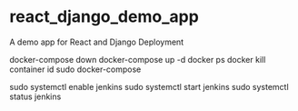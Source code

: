 # react_django_demo_app
A demo app for React and Django Deployment




docker-compose down
docker-compose up -d
docker ps
docker kill container id
sudo docker-compose 

sudo systemctl enable jenkins
sudo systemctl start jenkins
sudo systemctl status jenkins
